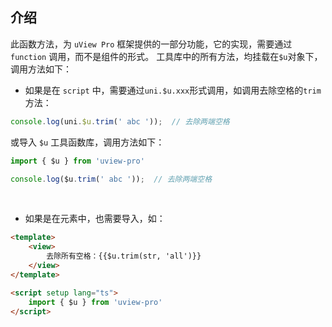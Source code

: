 ## 介绍

<demo-model url="/pages/example/js"></demo-model>


此函数方法，为 `uView Pro` 框架提供的一部分功能，它的实现，需要通过 `function` 调用，而不是组件的形式。 
工具库中的所有方法，均挂载在`$u`对象下，调用方法如下：
- 如果是在 `script` 中，需要通过`uni.$u.xxx`形式调用，如调用去除空格的`trim`方法：

```js
console.log(uni.$u.trim(' abc '));	// 去除两端空格
```

或导入 `$u` 工具函数库，调用方法如下：

```js
import { $u } from 'uview-pro'

console.log($u.trim(' abc '));	// 去除两端空格
```

<br>

- 如果是在元素中，也需要导入，如：

```html
<template>
	<view>
		去除所有空格：{{$u.trim(str, 'all')}}
	</view>
</template>

<script setup lang="ts">
	import { $u } from 'uview-pro'
</script>
```
